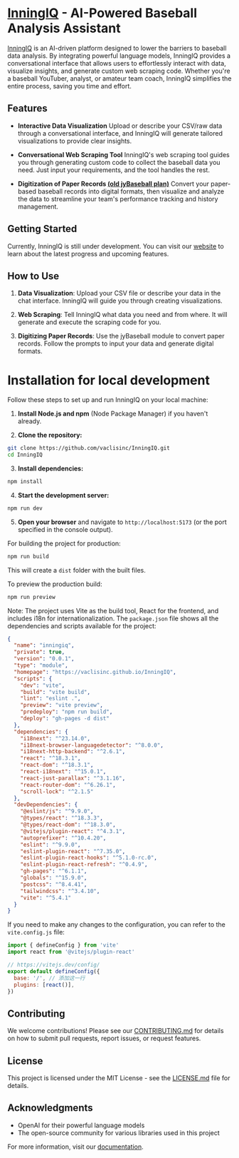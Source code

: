 # [InningIQ](https://inningiq.web.app) - AI-Powered Baseball Analysis Assistant 

[InningIQ](https://inningiq.web.app) is an AI-driven platform designed to lower the barriers to baseball data analysis. By integrating powerful language models, InningIQ provides a conversational interface that allows users to effortlessly interact with data, visualize insights, and generate custom web scraping code. Whether you're a baseball YouTuber, analyst, or amateur team coach, InningIQ simplifies the entire process, saving you time and effort.

## Features

- **Interactive Data Visualization**
  Upload or describe your CSV/raw data through a conversational interface, and InningIQ will generate tailored visualizations to provide clear insights.

- **Conversational Web Scraping Tool**
  InningIQ's web scraping tool guides you through generating custom code to collect the baseball data you need. Just input your requirements, and the tool handles the rest.

- **Digitization of Paper Records [(old jyBaseball plan)](https://github.com/vaclisinc/jyBaseball)**
  Convert your paper-based baseball records into digital formats, then visualize and analyze the data to streamline your team's performance tracking and history management.

## Getting Started

Currently, InningIQ is still under development. You can visit our [website](https://inningiq.web.app) to learn about the latest progress and upcoming features.

## How to Use

1. **Data Visualization**: Upload your CSV file or describe your data in the chat interface. InningIQ will guide you through creating visualizations.

2. **Web Scraping**: Tell InningIQ what data you need and from where. It will generate and execute the scraping code for you.

3. **Digitizing Paper Records**: Use the jyBaseball module to convert paper records. Follow the prompts to input your data and generate digital formats.


# Installation for local development

Follow these steps to set up and run InningIQ on your local machine:

1. **Install Node.js and npm** (Node Package Manager) if you haven't already.

2. **Clone the repository:**
```bash
git clone https://github.com/vaclisinc/InningIQ.git
cd InningIQ
```

3. **Install dependencies:**
```bash
npm install
```

4. **Start the development server:**
```bash
npm run dev
```

5. **Open your browser** and navigate to `http://localhost:5173` (or the port specified in the console output).

For building the project for production:

```bash
npm run build
```

This will create a `dist` folder with the built files.

To preview the production build:

```bash
npm run preview
```

Note: The project uses Vite as the build tool, React for the frontend, and includes i18n for internationalization. The `package.json` file shows all the dependencies and scripts available for the project:


```1:42:package.json
{
  "name": "inningiq",
  "private": true,
  "version": "0.0.1",
  "type": "module",
  "homepage": "https://vaclisinc.github.io/InningIQ",
  "scripts": {
    "dev": "vite",
    "build": "vite build",
    "lint": "eslint .",
    "preview": "vite preview",
    "predeploy": "npm run build",
    "deploy": "gh-pages -d dist"
  },
  "dependencies": {
    "i18next": "^23.14.0",
    "i18next-browser-languagedetector": "^8.0.0",
    "i18next-http-backend": "^2.6.1",
    "react": "^18.3.1",
    "react-dom": "^18.3.1",
    "react-i18next": "^15.0.1",
    "react-just-parallax": "^3.1.16",
    "react-router-dom": "^6.26.1",
    "scroll-lock": "^2.1.5"
  },
  "devDependencies": {
    "@eslint/js": "^9.9.0",
    "@types/react": "^18.3.3",
    "@types/react-dom": "^18.3.0",
    "@vitejs/plugin-react": "^4.3.1",
    "autoprefixer": "^10.4.20",
    "eslint": "^9.9.0",
    "eslint-plugin-react": "^7.35.0",
    "eslint-plugin-react-hooks": "^5.1.0-rc.0",
    "eslint-plugin-react-refresh": "^0.4.9",
    "gh-pages": "^6.1.1",
    "globals": "^15.9.0",
    "postcss": "^8.4.41",
    "tailwindcss": "^3.4.10",
    "vite": "^5.4.1"
  }
}
```


If you need to make any changes to the configuration, you can refer to the `vite.config.js` file:


```1:8:vite.config.js
import { defineConfig } from 'vite'
import react from '@vitejs/plugin-react'

// https://vitejs.dev/config/
export default defineConfig({
  base: '/', // 添加这一行
  plugins: [react()],
})
```


## Contributing

We welcome contributions! Please see our [CONTRIBUTING.md](CONTRIBUTING.md) for details on how to submit pull requests, report issues, or request features.

## License

This project is licensed under the MIT License - see the [LICENSE.md](LICENSE.md) file for details.

## Acknowledgments

- OpenAI for their powerful language models
- The open-source community for various libraries used in this project

For more information, visit our [documentation](https://inningiq.web.app/#roadmap).